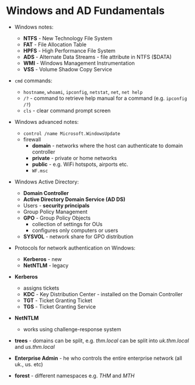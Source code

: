 # Windows and AD Fundamentals

- Windows notes:
	- **NTFS** - New Technology File System
	- **FAT** - File Allocation Table
	- **HPFS** - High Performance File System
	- **ADS** - Alternate Data Streams - file attribute in NTFS ($DATA)
	- **WMI** - Windows Management Instrumentation
	- **VSS** - Volume Shadow Copy Service
- `cmd` commands:
	- `hostname`, `whoami`, `ipconfig`, `netstat`, `net`, `net help`
	- `/?` - command to retrieve help manual for a command (e.g. `ipconfig /?`)
	- `cls` - clear command prompt screen

- Windows advanced notes:
	- `control /name Microsoft.WindowsUpdate`
	- firewall
		- **domain** - networks where the host can authenticate to domain controller
		- **private** - private or home networks
		- **public** - e.g. WiFi hotspots, airports etc.
		- `WF.msc`

- Windows Active Directory:
	- **Domain Controller**
	- **Active Directory Domain Service (AD DS)**
	- Users - **security principals**
	- Group Policy Management
	- **GPO** - Group Policy Objects
		- collection of settings for OUs
		- configures only computers or users
	- **SYSVOL** - network share for GPO distribution

- Protocols for network authentication on Windows:
	- **Kerberos** - new
	- **NetNTLM** - legacy

- **Kerberos**
	- assigns tickets
	- **KDC** - Key Distribution Center - installed on the Domain Controller
	- **TGT** - Ticket Granting Ticket
	- **TGS** - Ticket Granting Service

- **NetNTLM**
	- works using challenge-response system

- **trees** - domains can be split, e.g. _thm.local_ can be split into _uk.thm.local_ and _us.thm.local_
- **Enterprise Admin** - he who controls the entire enterprise network (all uk., us. etc)
- **forest** - different namespaces e.g. _THM_ and _MTH_